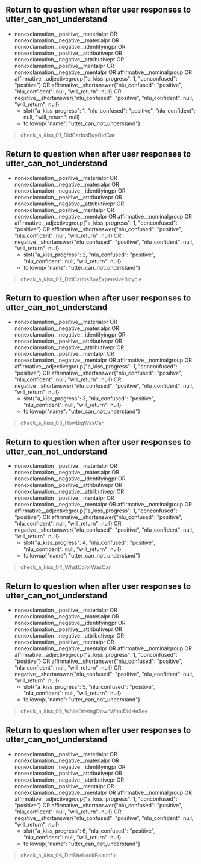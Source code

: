 ## Return to question when after user responses to utter_can_not_understand
* nonexclamation__positive__materialpr OR nonexclamation__negative__materialpr OR nonexclamation__negative__identifyingpr OR nonexclamation__positive__attributivepr OR nonexclamation__negative__attributivepr OR nonexclamation__positive__mentalpr OR nonexclamation__negative__mentalpr OR affirmative__nominalgroup OR affirmative__adjectivegroup{"a_kiss_progress": 1, "conconfused": "positive"} OR affirmative__shortanswer{"nlu_confused": "positive", "nlu_confident": null, "will_return": null} OR negative__shortanswer{"nlu_confused": "positive", "nlu_confident": null, "will_return": null}
    - slot{"a_kiss_progress": 1, "nlu_confused": "positive", "nlu_confident": null, "will_return": null}
    - followup{"name": "utter_can_not_understand"}
> check_a_kiss_01_DidCarlosBuyOldCar

## Return to question when after user responses to utter_can_not_understand
* nonexclamation__positive__materialpr OR nonexclamation__negative__materialpr OR nonexclamation__negative__identifyingpr OR nonexclamation__positive__attributivepr OR nonexclamation__negative__attributivepr OR nonexclamation__positive__mentalpr OR nonexclamation__negative__mentalpr OR affirmative__nominalgroup OR affirmative__adjectivegroup{"a_kiss_progress": 1, "conconfused": "positive"} OR affirmative__shortanswer{"nlu_confused": "positive", "nlu_confident": null, "will_return": null} OR negative__shortanswer{"nlu_confused": "positive", "nlu_confident": null, "will_return": null}
    - slot{"a_kiss_progress": 2, "nlu_confused": "positive", "nlu_confident": null, "will_return": null}
    - followup{"name": "utter_can_not_understand"}
> check_a_kiss_02_DidCarlosBuyExpensiveBicycle

## Return to question when after user responses to utter_can_not_understand
* nonexclamation__positive__materialpr OR nonexclamation__negative__materialpr OR nonexclamation__negative__identifyingpr OR nonexclamation__positive__attributivepr OR nonexclamation__negative__attributivepr OR nonexclamation__positive__mentalpr OR nonexclamation__negative__mentalpr OR affirmative__nominalgroup OR affirmative__adjectivegroup{"a_kiss_progress": 1, "conconfused": "positive"} OR affirmative__shortanswer{"nlu_confused": "positive", "nlu_confident": null, "will_return": null} OR negative__shortanswer{"nlu_confused": "positive", "nlu_confident": null, "will_return": null}
    - slot{"a_kiss_progress": 3, "nlu_confused": "positive", "nlu_confident": null, "will_return": null}
    - followup{"name": "utter_can_not_understand"}
> check_a_kiss_03_HowBigWasCar

## Return to question when after user responses to utter_can_not_understand
* nonexclamation__positive__materialpr OR nonexclamation__negative__materialpr OR nonexclamation__negative__identifyingpr OR nonexclamation__positive__attributivepr OR nonexclamation__negative__attributivepr OR nonexclamation__positive__mentalpr OR nonexclamation__negative__mentalpr OR affirmative__nominalgroup OR affirmative__adjectivegroup{"a_kiss_progress": 1, "conconfused": "positive"} OR affirmative__shortanswer{"nlu_confused": "positive", "nlu_confident": null, "will_return": null} OR negative__shortanswer{"nlu_confused": "positive", "nlu_confident": null, "will_return": null}
    - slot{"a_kiss_progress": 4, "nlu_confused": "positive", "nlu_confident": null, "will_return": null}
    - followup{"name": "utter_can_not_understand"}
> check_a_kiss_04_WhatColorWasCar

## Return to question when after user responses to utter_can_not_understand
* nonexclamation__positive__materialpr OR nonexclamation__negative__materialpr OR nonexclamation__negative__identifyingpr OR nonexclamation__positive__attributivepr OR nonexclamation__negative__attributivepr OR nonexclamation__positive__mentalpr OR nonexclamation__negative__mentalpr OR affirmative__nominalgroup OR affirmative__adjectivegroup{"a_kiss_progress": 1, "conconfused": "positive"} OR affirmative__shortanswer{"nlu_confused": "positive", "nlu_confident": null, "will_return": null} OR negative__shortanswer{"nlu_confused": "positive", "nlu_confident": null, "will_return": null}
    - slot{"a_kiss_progress": 5, "nlu_confused": "positive", "nlu_confident": null, "will_return": null}
    - followup{"name": "utter_can_not_understand"}
> check_a_kiss_05_WhileDrivingDownWhatDidHeSee

## Return to question when after user responses to utter_can_not_understand
* nonexclamation__positive__materialpr OR nonexclamation__negative__materialpr OR nonexclamation__negative__identifyingpr OR nonexclamation__positive__attributivepr OR nonexclamation__negative__attributivepr OR nonexclamation__positive__mentalpr OR nonexclamation__negative__mentalpr OR affirmative__nominalgroup OR affirmative__adjectivegroup{"a_kiss_progress": 1, "conconfused": "positive"} OR affirmative__shortanswer{"nlu_confused": "positive", "nlu_confident": null, "will_return": null} OR negative__shortanswer{"nlu_confused": "positive", "nlu_confident": null, "will_return": null}
    - slot{"a_kiss_progress": 6, "nlu_confused": "positive", "nlu_confident": null, "will_return": null}
    - followup{"name": "utter_can_not_understand"}
> check_a_kiss_06_DidSheLookBeautiful

